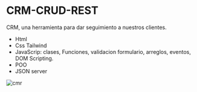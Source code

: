 # CRM-CRUD-REST

CRM, una herramienta para dar seguimiento a nuestros clientes.

* Html
* Css
Tailwind
* JavaScrip: clases, Funciones, validacion formulario, arreglos, eventos, DOM Scripting.
* POO
* JSON server

![cmr](https://user-images.githubusercontent.com/84733911/180313036-6d0a0597-e6fa-4baf-a371-66b19c7fb269.png)
